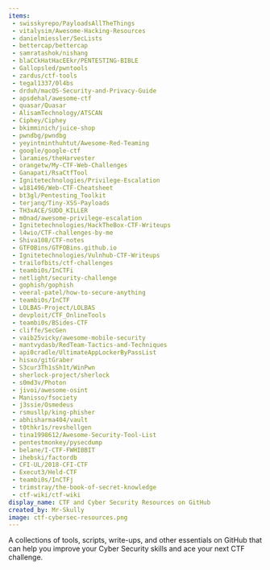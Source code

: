 ```yaml
---
items:
 - swisskyrepo/PayloadsAllTheThings
 - vitalysim/Awesome-Hacking-Resources
 - danielmiessler/SecLists
 - bettercap/bettercap
 - samratashok/nishang
 - blaCCkHatHacEEkr/PENTESTING-BIBLE
 - Gallopsled/pwntools
 - zardus/ctf-tools
 - tegal1337/0l4bs
 - drduh/macOS-Security-and-Privacy-Guide
 - apsdehal/awesome-ctf
 - quasar/Quasar
 - AlisamTechnology/ATSCAN
 - Ciphey/Ciphey
 - bkimminich/juice-shop
 - pwndbg/pwndbg
 - yeyintminthuhtut/Awesome-Red-Teaming
 - google/google-ctf
 - laramies/theHarvester
 - orangetw/My-CTF-Web-Challenges
 - Ganapati/RsaCtfTool
 - Ignitetechnologies/Privilege-Escalation
 - w181496/Web-CTF-Cheatsheet
 - bt3gl/Pentesting_Toolkit
 - terjanq/Tiny-XSS-Payloads
 - TH3xACE/SUDO_KILLER
 - m0nad/awesome-privilege-escalation
 - Ignitetechnologies/HackTheBox-CTF-Writeups
 - l4wio/CTF-challenges-by-me
 - Shiva108/CTF-notes
 - GTFOBins/GTFOBins.github.io
 - Ignitetechnologies/Vulnhub-CTF-Writeups
 - trailofbits/ctf-challenges
 - teambi0s/InCTFi
 - netlight/security-challenge
 - gophish/gophish
 - veeral-patel/how-to-secure-anything
 - teambi0s/InCTF
 - LOLBAS-Project/LOLBAS
 - devploit/CTF_OnlineTools
 - teambi0s/BSides-CTF
 - cliffe/SecGen
 - vaib25vicky/awesome-mobile-security
 - mantvydasb/RedTeam-Tactics-and-Techniques
 - api0cradle/UltimateAppLockerByPassList
 - hisxo/gitGraber
 - S3cur3Th1sSh1t/WinPwn
 - sherlock-project/sherlock
 - s0md3v/Photon
 - jivoi/awesome-osint
 - Manisso/fsociety
 - j3ssie/Osmedeus
 - rsmusllp/king-phisher
 - abhisharma404/vault
 - t0thkr1s/revshellgen
 - tina1998612/Awesome-Security-Tool-List
 - pentestmonkey/pysecdump
 - belane/I-CTF-FWHIBBIT
 - ihebski/factordb
 - CFI-UL/2018-CFI-CTF
 - Execut3/Held-CTF
 - teambi0s/InCTFj
 - trimstray/the-book-of-secret-knowledge
 - ctf-wiki/ctf-wiki
display_name: CTF and Cyber Security Resources on GitHub
created_by: Mr-Skully  
image: ctf-cybersec-resources.png  
---
```

A collections of tools, scripts, write-ups, and other essentials on GitHub that can help you improve your Cyber Security skills and ace your next CTF challenge.
